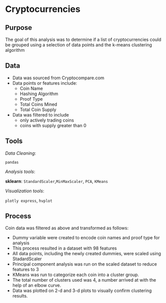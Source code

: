 # Cryptocurrencies

## Purpose
The goal of this analysis was to determine if a list of cryptocurrencies
could be grouped using a selection of data points and the k-means clustering
algorithm

## Data
- Data was sourced from Cryptocompare.com
- Data points or features include:
  - Coin Name
  - Hashing Algorithm
  - Proof Type
  - Total Coins Mined
  - Total Coin Supply
- Data was filtered to include
  - only actively trading coins
  - coins with supply greater than 0

## Tools

*Data Cleaning*:

`pandas`

*Analysis tools*:

**sklearn**: `StandardScaler`,`MinMaxScaler`, `PCA`, `KMeans`

*Visualization tools*:

`plotly express`, `hvplot`

## Process
Coin data was filtered as above and transformed as follows:
-  Dummy variable were created to encode coin names and proof type for analysis
- This process resulted in a dataset with 98 features
- All data points, including the newly created dummies, were scaled using StadardScaler
- Principal component analysis was run on the scaled dataset to reduce
features to 3
- KMeans was run to categorize each coin into a cluster group.
- The total number of clusters used was 4, a number arrived at with the help of an elbow curve.
- Data was plotted on 2-d and 3-d plots to visually confirm clustering results.
